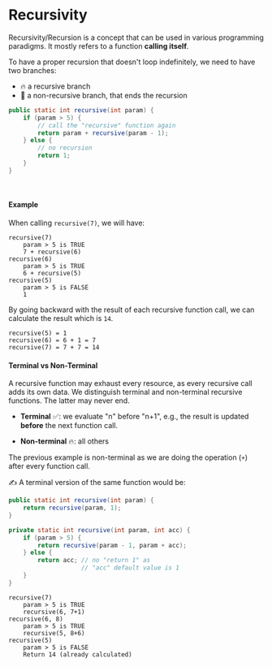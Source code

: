 # Recursivity

<div class="row row-cols-md-2"><div>

Recursivity/Recursion is a concept that can be used in various programming paradigms. It mostly refers to a function **calling itself**.

To have a proper recursion that doesn't loop indefinitely, we need to have two branches:

* 🔥 a recursive branch
* 🧯 a non-recursive branch, that ends the recursion


```java
public static int recursive(int param) {
    if (param > 5) {
        // call the "recursive" function again
        return param + recursive(param - 1);
    } else {
        // no recursion
        return 1;
    }
}
```

<br>

#### Example

When calling `recursive(7)`, we will have:

```scss!
recursive(7)
    param > 5 is TRUE
    7 + recursive(6)
recursive(6)
    param > 5 is TRUE
    6 + recursive(5)
recursive(5)
    param > 5 is FALSE
    1
```

By going backward with the result of each recursive function call, we can calculate the result which is `14`.

```text!
recursive(5) = 1
recursive(6) = 6 + 1 = 7
recursive(7) = 7 + 7 = 14
```
</div><div>

#### Terminal vs Non-Terminal

A recursive function may exhaust every resource, as every recursive call adds its own data. We distinguish terminal and non-terminal recursive functions. The latter may never end.

* **Terminal** ✅: we evaluate "n" before "n+1", e.g., the result is updated **before** the next function call.

* **Non-terminal** 🔥: all others

The previous example is non-terminal as we are doing the operation (`+`) after every function call.

✍️ A terminal version of the same function would be:

```java
public static int recursive(int param) {
    return recursive(param, 1);
}

private static int recursive(int param, int acc) {
    if (param > 5) {
        return recursive(param - 1, param + acc);
    } else {
        return acc; // no "return 1" as
                    // "acc" default value is 1
    }
}
```

```scss!
recursive(7)
    param > 5 is TRUE
    recursive(6, 7+1)
recursive(6, 8)
    param > 5 is TRUE
    recursive(5, 8+6)
recursive(5)
    param > 5 is FALSE
    Return 14 (already calculated)
```
</div></div>